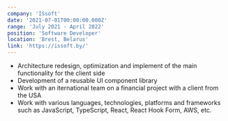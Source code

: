 ```yaml
---
company: 'ISsoft'
date: '2021-07-01T00:00:00.000Z'
range: 'July 2021 - April 2022'
position: 'Software Developer'
location: 'Brest, Belarus'
link: 'https://issoft.by/'
---
```


-   Architecture redesign, optimization and implement of the main functionality for the client side
-   Development of a reusable UI component library
-   Work with an iternational team on a financial project with a client from the USA
-   Work with various languages, technologies, platforms and frameworks such as JavaScript, TypeScript, React, React Hook Form, AWS, etc.
